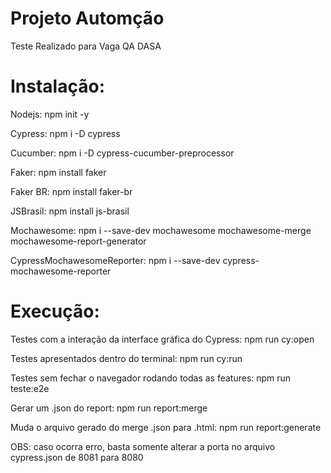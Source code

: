 # Projeto Automção 
Teste Realizado para Vaga QA DASA

# Instalação:

Nodejs: npm init -y

Cypress: npm i -D cypress

Cucumber: npm i -D cypress-cucumber-preprocessor

Faker: npm install faker

Faker BR: npm install faker-br

JSBrasil: npm install js-brasil

Mochawesome: npm i --save-dev mochawesome mochawesome-merge mochawesome-report-generator

CypressMochawesomeReporter: npm i --save-dev cypress-mochawesome-reporter

# Execução:

Testes com a interação da interface gráfica do Cypress: npm run cy:open

Testes apresentados dentro do terminal: npm run cy:run

Testes sem fechar o navegador rodando todas as features: npm run teste:e2e

Gerar um .json do report: npm run report:merge

Muda o arquivo gerado do merge .json para .html: npm run report:generate

OBS: caso ocorra erro, basta somente alterar a porta no arquivo cypress.json de 8081 para 8080